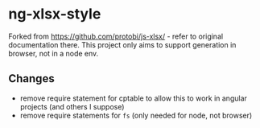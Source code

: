 # ng-xlsx-style

Forked from https://github.com/protobi/js-xlsx/ - refer to original documentation there.
This project only aims to support generation in browser, not in a node env.

## Changes

* remove require statement for cptable to allow this to work in angular projects (and others I suppose)
* remove require statements for `fs` (only needed for node, not browser)